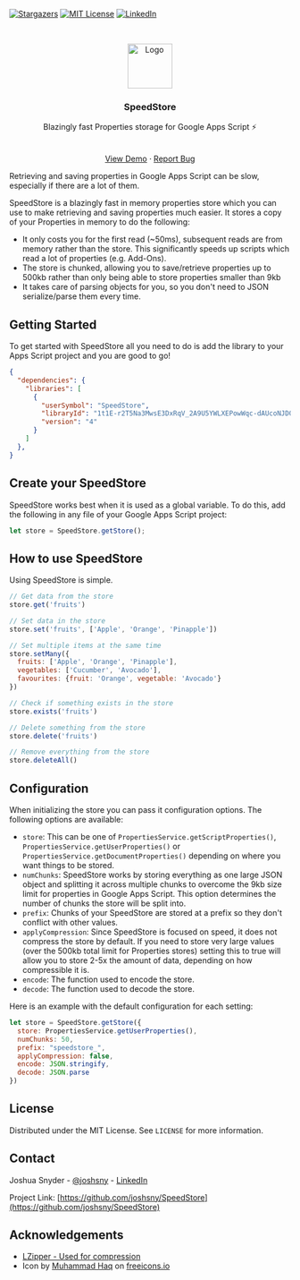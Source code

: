 <!-- PROJECT SHIELDS -->
<!--
*** I'm using markdown "reference style" links for readability.
*** Reference links are enclosed in brackets [ ] instead of parentheses ( ).
*** See the bottom of this document for the declaration of the reference variables
*** for contributors-url, forks-url, etc. This is an optional, concise syntax you may use.
*** https://www.markdownguide.org/basic-syntax/#reference-style-links
-->
[![Stargazers][stars-shield]][stars-url]
[![MIT License][license-shield]][license-url]
[![LinkedIn][linkedin-shield]][linkedin-url]



<!-- PROJECT LOGO -->
<br />
<p align="center">
  <a href="https://github.com/joshsny/SpeedStore">
    <img src="https://i.ibb.co/s6bBQFg/storage-512.png" alt="Logo" width="80" height="80">
  </a>

  <h3 align="center">SpeedStore</h3>

  <p align="center">
    Blazingly fast Properties storage for Google Apps Script ⚡
    <br />
    <br />
    <br />
    <a href="https://script.google.com/d/1292oAlLR3zBW8f5XyI1RwTyX2kDFWCShwka_aRRhD43nyFPXB8EjA5r1/edit?usp=sharing">View Demo</a>
    ·
    <a href="https://github.com/joshsny/SpeedStore/issues">Report Bug</a>
    <!-- ·
    <a href="https://github.com/joshsny/SpeedStore/issues">Request Feature</a> -->
  </p>
</p>



<!-- TABLE OF CONTENTS
<details open="open">
  <summary><h2 style="display: inline-block">Table of Contents</h2></summary>
  <ol>
    <li>
      <a href="#about-speedstore">About SpeedStore</a>
    </li>
    <li>
      <a href="#getting-started">Getting Started</a>
    </li>
    <li><a href="#how-to-use-speedstore">How to use SpeedStore</a></li>
    <li><a href="#license">License</a></li>
    <li><a href="#contact">Contact</a></li>
    <li><a href="#acknowledgements">Acknowledgements</a></li>
  </ol>
</details> -->



<!-- ABOUT THE PROJECT -->

<!-- [![Product Name Screen Shot][product-screenshot]](https://ibb.co/jWbpGL8) -->

Retrieving and saving properties in Google Apps Script can be slow, especially if there are a lot of them.

SpeedStore is a blazingly fast in memory properties store which you can use to make retrieving and saving properties much easier. It stores a copy of your Properties in memory to do the following:
  - It only costs you for the first read (~50ms), subsequent reads are from memory rather than the store. This significantly speeds up scripts which read a lot of properties (e.g. Add-Ons).
  - The store is chunked, allowing you to save/retrieve properties up to 500kb rather than only being able to store properties smaller than 9kb
  - It takes care of parsing objects for you, so you don't need to JSON serialize/parse them every time.


<!-- GETTING STARTED -->
## Getting Started

To get started with SpeedStore all you need to do is add the library to your Apps Script project and you are good to go!
```json
{
  "dependencies": {
    "libraries": [
      {
        "userSymbol": "SpeedStore",
        "libraryId": "1t1E-r2T5Na3MwsE3DxRqV_2A9U5YWLXEPowWqc-dAUcoNJD0YaRgVs3D",
        "version": "4"
      }
    ]
  },
}
```

## Create your SpeedStore

SpeedStore works best when it is used as a global variable. To do this, add the following in any file of your Google Apps Script project:
```javascript
let store = SpeedStore.getStore();
```

<!-- USAGE EXAMPLES -->
## How to use SpeedStore

Using SpeedStore is simple.

```javascript
// Get data from the store
store.get('fruits')

// Set data in the store
store.set('fruits', ['Apple', 'Orange', 'Pinapple'])

// Set multiple items at the same time
store.setMany({
  fruits: ['Apple', 'Orange', 'Pinapple'],
  vegetables: ['Cucumber', 'Avocado'],
  favourites: {fruit: 'Orange', vegetable: 'Avocado'}
})

// Check if something exists in the store
store.exists('fruits')

// Delete something from the store
store.delete('fruits')

// Remove everything from the store
store.deleteAll()
```

## Configuration

When initializing the store you can pass it configuration options. The following options are available:
- `store`: This can be one of `PropertiesService.getScriptProperties()`, `PropertiesService.getUserProperties()` or `PropertiesService.getDocumentProperties()` depending on where you want things to be stored.
- `numChunks`: SpeedStore works by storing everything as one large JSON object and splitting it across multiple chunks to overcome the 9kb size limit for properties in Google Apps Script. This option determines the number of chunks the store will be split into.
- `prefix`: Chunks of your SpeedStore are stored at a prefix so they don't conflict with other values.
- `applyCompression`: Since SpeedStore is focused on speed, it does not compress the store by default. If you need to store very large values (over the 500kb total limit for Properties stores) setting this to true will allow you to store 2-5x the amount of data, depending on how compressible it is.
- `encode`: The function used to encode the store.
- `decode`: The function used to decode the store.

Here is an example with the default configuration for each setting:
```javascript
let store = SpeedStore.getStore({
  store: PropertiesService.getUserProperties(),
  numChunks: 50,
  prefix: "speedstore_",
  applyCompression: false,
  encode: JSON.stringify,
  decode: JSON.parse
})
```

<!-- LICENSE -->
## License

Distributed under the MIT License. See `LICENSE` for more information.



<!-- CONTACT -->
## Contact

Joshua Snyder - [@joshsny](https://twitter.com/joshsny) - [LinkedIn](https://linkedin.com/in/joshsny)

Project Link: [https://github.com/joshsny/SpeedStore](https://github.com/joshsny/SpeedStore)



<!-- ACKNOWLEDGEMENTS -->
## Acknowledgements

* [LZipper - Used for compression](https://github.com/blindman67/LZipper)
* Icon by <a href="https://freeicons.io/profile/823">Muhammad Haq</a> on <a href="https://freeicons.io">freeicons.io</a>
                                





<!-- MARKDOWN LINKS & IMAGES -->
<!-- https://www.markdownguide.org/basic-syntax/#reference-style-links -->
[contributors-shield]: https://img.shields.io/github/contributors/joshsny/SpeedStore.svg?style=for-the-badge
[contributors-url]: https://github.com/joshsny/SpeedStore/graphs/contributors
[forks-shield]: https://img.shields.io/github/forks/joshsny/SpeedStore.svg?style=for-the-badge
[forks-url]: https://github.com/joshsny/SpeedStore/network/members
[stars-shield]: https://img.shields.io/github/stars/joshsny/SpeedStore.svg?style=for-the-badge
[stars-url]: https://github.com/joshsny/SpeedStore/stargazers
[issues-shield]: https://img.shields.io/github/issues/joshsny/SpeedStore.svg?style=for-the-badge
[issues-url]: https://github.com/joshsny/SpeedStore/issues
[license-shield]: https://img.shields.io/github/license/joshsny/SpeedStore.svg?style=for-the-badge
[license-url]: https://github.com/joshsny/SpeedStore/blob/master/LICENSE.txt
[linkedin-shield]: https://img.shields.io/badge/-LinkedIn-black.svg?style=for-the-badge&logo=linkedin&colorB=555
[linkedin-url]: https://linkedin.com/in/joshsny
